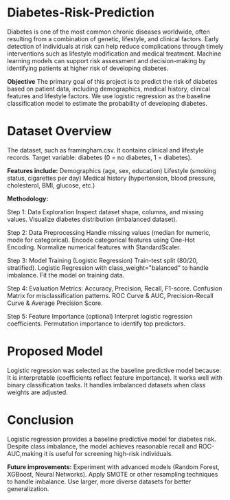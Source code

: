 # Diabetes-Risk-Prediction
Diabetes is one of the most common chronic diseases worldwide, often resulting from a combination of genetic, lifestyle, and clinical factors. Early detection of individuals at risk can help reduce complications through timely interventions such as lifestyle modification and medical treatment. 
Machine learning models can support risk assessment and decision-making by identifying patients at higher risk of developing diabetes.

**Objective**
The primary goal of this project is to predict the risk of diabetes based on patient data, including demographics, medical history, clinical features and lifestyle factors. 
We use logistic regression as the baseline classification model to estimate the probability of developing diabetes.

# Dataset Overview
The dataset, such as framingham.csv. It contains clinical and lifestyle records.
Target variable: diabetes (0 = no diabetes, 1 = diabetes).

**Features include:**
Demographics (age, sex, education)
Lifestyle (smoking status, cigarettes per day)
Medical history (hypertension, blood pressure, cholesterol, BMI, glucose, etc.)

**Methodology:**

Step 1: Data Exploration
Inspect dataset shape, columns, and missing values.
Visualize diabetes distribution (imbalanced dataset).

Step 2: Data Preprocessing
Handle missing values (median for numeric, mode for categorical).
Encode categorical features using One-Hot Encoding.
Normalize numerical features with StandardScaler.

Step 3: Model Training (Logistic Regression)
Train-test split (80/20, stratified).
Logistic Regression with class_weight="balanced" to handle imbalance.
Fit the model on training data.

Step 4: Evaluation
Metrics: Accuracy, Precision, Recall, F1-score.
Confusion Matrix for misclassification patterns.
ROC Curve & AUC, Precision-Recall Curve & Average Precision Score.

Step 5: Feature Importance (optional)
Interpret logistic regression coefficients.
Permutation importance to identify top predictors.

# Proposed Model
Logistic regression was selected as the baseline predictive model because:
It is interpretable (coefficients reflect feature importance).
It works well with binary classification tasks.
It handles imbalanced datasets when class weights are adjusted.

# Conclusion
Logistic regression provides a baseline predictive model for diabetes risk.
Despite class imbalance, the model achieves reasonable recall and ROC-AUC,making it is useful for screening high-risk individuals.

**Future improvements:**
Experiment with advanced models (Random Forest, XGBoost, Neural Networks).
Apply SMOTE or other resampling techniques to handle imbalance.
Use larger, more diverse datasets for better generalization.
